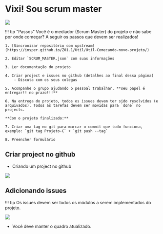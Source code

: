 # Vixi! Sou scrum master

[![](https://imgs.xkcd.com/comics/estimating_time.png)](https://xkcd.com/1658/)

!!! tip "Passos"
    Você é o mediador (Scrum Master) do projeto e não sabe por onde começar? A seguir os passos que devem ser realizados!

    1. [Sincronizar repositório com upstream](https://insper.github.io/Z01.1/Util/Util-Comecando-novo-projeto/)
    
    2. Editar `SCRUM_MASTER.json` com suas informações

    3. Ler documentação do projeto
    
    4. Criar project e issues no github (detalhes ao final dessa página)
        - Discuta com os seus colegas

    5. Acompanhe o grupo ajudando o pessoal trabalhar, **seu papel é entregar!! no prazo!!!** 

    6. Na entrega do projeto, todos os issues devem ter sido resolvidos (e arquivados). Todos as tarefas devem ser movidas para `done` no projects.

    **Com o projeto finalizado:**

    7. Criar uma tag no git para marcar o commit que tudo funciona, exemplo: `git tag Projeto-C` + `git push --tag`

    8. Preencher formulário

<!--
4. [Configurar Actions para executar teste do projeto](https://insper.github.io/Z01.1/Util/Util-Dicas-Actions/)
-->

## Criar project no github

- Criando um project no github

![](../figs/LogiComb/C-2-project.gif)


## Adicionando issues

!!! tip
    Os issues devem ser todos os módulos a serem implementados do projeto.

![](../figs/LogiComb/C-3-issues.gif)

- Você deve manter o quadro atualizado.




